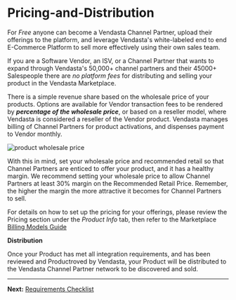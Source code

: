 # Pricing-and-Distribution

For _Free_ anyone can become a Vendasta Channel Partner, upload their offerings to the platform, and leverage Vendasta's white-labeled end to end E-Commerce Platform to sell more effectively using their own sales team. 

If you are a Software Vendor, an ISV, or a Channel Partner that wants to expand through Vendasta's 50,000+ channel partners and their 45000+ Salespeople there are _no platform fees_ for distributing and selling your product in the Vendasta Marketplace.

There is a simple revenue share based on the wholesale price of your products. Options are available for Vendor transaction fees to be rendered by _**percentage of the wholesale price**_, or based on a reseller model, where Vendasta is considered a reseller of the Vendor product. Vendasta manages billing of Channel Partners for product activations, and dispenses payment to Vendor monthly.

![product wholesale price](https://storage.googleapis.com/wordpress-www-vendasta/developers/2020/wholesaleprice.png)

With this in mind, set your wholesale price and recommended retail so that Channel Partners are enticed to offer your product, and it has a healthy margin.  We recommend setting your wholesale price to allow Channel Partners at least 30% margin on the Recommended Retail Price. Remember, the higher the margin the more attractive it becomes for Channel Partners to sell.

For details on how to set up the pricing for your offerings, please review the Pricing section under the _Product Info_ tab, then refer to the Marketplace <a href="https://docs.google.com/document/d/1NL_u4CFMoBw0p1t3UKvyQJsd6f-UX51Qj92P0wvvA2M/edit" target="_blank">Billing Models Guide</a>

**Distribution**

Once your Product has met all integration requirements, and has been reviewed and Productroved by Vendasta, your Product will be distributed to the Vendasta Channel Partner network to be discovered and sold.

---
**Next:** [Requirements Checklist](./integration_requirements.md)